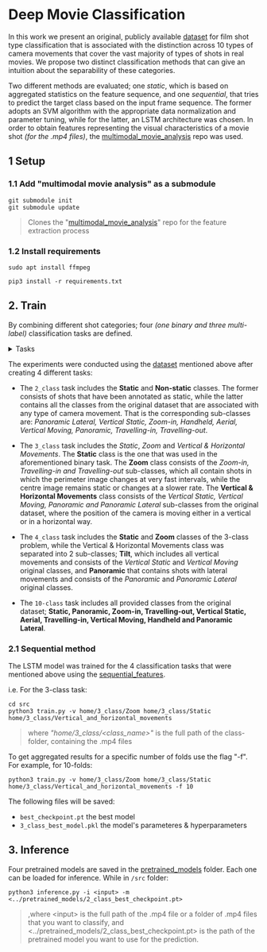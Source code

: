 # Deep Movie Classification

In this work we present an original, publicly available [dataset](https://github.com/magcil/movie_shot_classification_dataset.git) for film shot type classification that is  associated with the distinction across 10 types of camera movements that cover the vast majority of types of shots in real movies. We propose two distinct classification methods that can give an intuition about the separability of these categories. 

Two different methods are evaluated; one _static_, which is based on aggregated statistics on the feature sequence, and one _sequential_, that tries to predict the target class based on the input frame sequence. The former adopts an SVM algorithm with the appropriate data normalization and parameter tuning, while for the latter, an LSTM architecture was chosen. In order to obtain features representing the visual characteristics of a movie shot _(for the .mp4 files)_, the [multimodal_movie_analysis](https://github.com/tyiannak/multimodal_movie_analysis) repo was used. 

## 1 Setup

### 1.1 Add "multimodal movie analysis" as a submodule
<!--
```shell
virtualenv env
source env/bin/activate
```
> Use a virtual environment-->

<!-- ```shell
git submodule add https://github.com/tyiannak/multimodal_movie_analysis.git multimodal_movie_analysis
``` -->
```shell
git submodule init 
git submodule update
```
> Clones the "[multimodal_movie_analysis](https://github.com/tyiannak/multimodal_movie_analysis)" repo for the feature extraction process

### 1.2 Install requirements
```shell
sudo apt install ffmpeg
```
```shell
pip3 install -r requirements.txt
```
<!-- ### 1.3 The data

You can download the data from the [movie_shots_by_experiment](https://drive.google.com/drive/folders/1saDBlGxu9SxtYkesu5G14W_zvXy1d5Bv?usp=sharing) folder, which contains all the .mp4 files _(along with the .npy files created after the feature extraction process)_ for the movie shots, divided into 4 different experiments _(check "Experiments" below)_. -->

## 2. Train 

By combining different shot categories; four _(one binary and three multi-label)_ classification tasks are defined.

<details><summary>Tasks</summary>
<p> 

Task | Classes
| :--- | ---: 
2_class   | Non_Static (818 shots) <br /> Static (985 shots)
3_class  | Zoom (152 shots) <br />  Static (985 shots) <br /> Vertical_and_horizontal_movements (342 shots)
  4_class  | Tilt (89 shots) <br /> Panoramic (253 shots) <br />Static (985 shots) <br /> Zoom (152 shots)
10_class | Static (985 shots) <br /> Panoramic (207 shots) <br /> Zoom in (51 shots) <br /> Travelling_out (46 shots) <br /> Vertical_static (52 shots) <br /> Aerial (51 shots)<br /> Travelling_in (55 shots)<br /> Vertical_moving (37 shots)<br /> Handheld (273 shots)<br /> Panoramic_lateral (46 shots)

</p>
</details>

The experiments were conducted using the [dataset](https://github.com/magcil/movie_shot_classification_dataset.git) mentioned above after creating 4 different tasks:

* The ```2_class``` task includes the **Static** and **Non-static** classes. The former consists of shots that have been annotated as static, while the latter contains all the classes from the original dataset that are associated with any type of camera movement. That is the corresponding sub-classes are: _Panoramic Lateral, Vertical Static, Zoom-in, Handheld, Aerial, Vertical Moving, Panoramic, Travelling-in, Travelling-out_. 

* The ```3_class``` task includes the _Static_, _Zoom_ and _Vertical & Horizontal Movements_. The **Static** class is the one that was used in the aforementioned binary task. The **Zoom** class consists of the _Zoom-in, Travelling-in and Travelling-out_ sub-classes, which all contain shots in which the perimeter image changes at very fast intervals, while the centre image remains static or changes at a slower rate. The **Vertical \& Horizontal Movements** class consists of the _Vertical Static, Vertical Moving, Panoramic and Panoramic Lateral_ sub-classes from the original dataset, where the position of the camera is moving either in a vertical or in a horizontal way.

* The ```4_class``` task includes the **Static** and **Zoom** classes of the 3-class problem, while the Vertical \& Horizontal Movements class was separated into 2 sub-classes; **Tilt**, which includes all vertical movements and consists of the _Vertical Static_ and _Vertical Moving_ original classes, and **Panoramic** that contains shots with lateral movements and consists of the _Panoramic_ and _Panoramic Lateral_ original classes.

* The ```10-class``` task includes all provided classes from the original dataset; **Static, Panoramic, Zoom-in, Travelling-out, Vertical Static,
Aerial, Travelling-in, Vertical Moving, Handheld and Panoramic Lateral**.


### 2.1 Sequential method

The LSTM model was trained for the 4 classification tasks that were mentioned above using the [sequential_features](https://github.com/magcil/movie_shot_classification_dataset/tree/main/sequential_features).

i.e. For the 3-class task:


```shell
cd src
python3 train.py -v home/3_class/Zoom home/3_class/Static home/3_class/Vertical_and_horizontal_movements
```

> where _"home/3_class/<class_name>"_ is the full path of the class-folder, containing the .mp4 files

To get aggregated results for a specific number of folds use the flag "-f". For example, for 10-folds:

```shell
python3 train.py -v home/3_class/Zoom home/3_class/Static home/3_class/Vertical_and_horizontal_movements -f 10
```

The following files will be saved:
 * `best_checkpoint.pt` the best model
 * `3_class_best_model.pkl` the model's parameteres & hyperparameters
<!--  * `LSTM_3_class_y_pred.npy` the posteriors
 * `LSTM_3_class_y_test.npy` the actual values -->

## 3. Inference

Four pretrained models are saved in the [pretrained_models](https://github.com/apetrogianni/deep_movie_classification/tree/main/pretrained_models) folder. Each one can be loaded for inference. While in ```/src``` folder:

```shell
python3 inference.py -i <input> -m <../pretrained_models/2_class_best_checkpoint.pt>
```
>,where \<input> is the full path of the .mp4 file or a folder of .mp4 files that you want to classify, and <../pretrained_models/2_class_best_checkpoint.pt> is the path of the pretrained model you want to use for the prediction.







